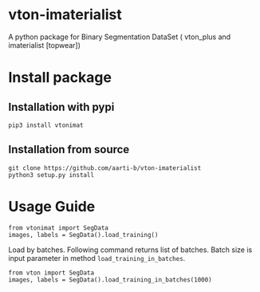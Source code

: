 # vton-imaterialist
A python package for Binary Segmentation DataSet ( vton_plus and imaterialist [topwear])


# Install package 

## Installation with pypi
```
pip3 install vtonimat
```
## Installation from source

```
git clone https://github.com/aarti-b/vton-imaterialist
python3 setup.py install
```

# Usage Guide

```
from vtonimat import SegData
images, labels = SegData().load_training()
```

Load by batches. Following command returns list of batches. Batch size is input parameter in method `load_training_in_batches`. 

```
from vton import SegData
images, labels = SegData().load_training_in_batches(1000)
```


